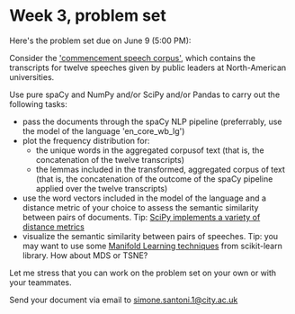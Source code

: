 # Week 3, problem set

Here's the problem set due on June 9 (5:00 PM):

Consider the ['commencement speech corpus'](/Users/simone/githubRepos/applied-NLP-smm694/data/commencementSpeeches),
which contains the transcripts for twelve speeches given by public 
leaders at North-American universities.

Use pure spaCy and NumPy and/or SciPy and/or Pandas to carry out the
following tasks:

- pass the documents through the spaCy NLP pipeline (preferrably, use 
  the model of the language 'en_core_wb_lg')
- plot the frequency distribution for:
  - the unique words in the aggregated corpusof text (that is, the 
    concatenation of the twelve transcripts)
  - the lemmas included in the transformed, aggregated corpus of text
    (that is, the concatenation of the outcome of the spaCy pipeline
     applied over the twelve transcripts)
- use the word vectors included in the model of the language and a distance
  metric of your choice to assess the semantic similarity between pairs of documents. Tip:
  [SciPy implements a variety of distance metrics](https://docs.scipy.org/doc/scipy/reference/spatial.distance.html)
- visualize the semantic similarity between pairs of
  speeches. Tip: you may want to use some [Manifold Learning
  techniques](https://scikit-learn.org/stable/modules/classes.html#module-sklearn.manifold)
  from scikit-learn library. How about MDS or TSNE?

Let me stress that you can work on the problem set on your own or with your
teammates.

Send your document via email to simone.santoni.1@city.ac.uk
